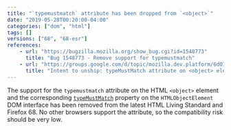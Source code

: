 ```yaml
---
title: "`typemustmatch` attribute has been dropped from `<object>`"
date: "2019-05-28T00:20:00-04:00"
categories: ["dom", "html"]
tags: []
versions: ["68", "68-esr"]
references:
    - url: "https://bugzilla.mozilla.org/show_bug.cgi?id=1548773"
      title: "Bug 1548773 - Remove support for typemustmatch"
    - url: "https://groups.google.com/d/topic/mozilla.dev.platform/6dOIeUcHY6g/discussion"
      title: "Intent to unship: typeMustMatch attribute on <object> elements"
---
```

The support for the `typemustmatch` attribute on the HTML `<object>` element and the corresponding [`typeMustMatch`](https://developer.mozilla.org/docs/Web/API/HTMLObjectElement/typeMustMatch) property on the `HTMLObjectElement` DOM interface has been removed from the latest HTML Living Standard and Firefox 68. No other browsers support the attribute, so the compatibility risk should be very low.
